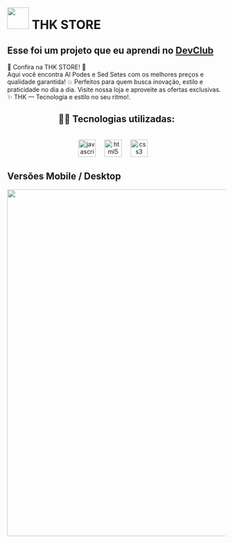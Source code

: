 <h1> <img src="https://i.ibb.co/4wDx4nh2/air-pods.png" width="50px">  THK STORE </h1>

<h2>Esse foi um projeto que eu aprendi no <a href="https://rodolfomori.com.br/devclub">DevClub</a></h2>
<P>🔹 Confira na THK STORE! 🔹 <br>
Aqui você encontra AI Podes e Sed Setes com os melhores preços e qualidade garantida!
💥 Perfeitos para quem busca inovação, estilo e praticidade no dia a dia.
Visite nossa loja e aproveite as ofertas exclusivas.
✨ THK — Tecnologia e estilo no seu ritmo!.</P>
<h2 align="center">🧑‍💻 Tecnologias utilizadas:</h2>             
<br>   
<div align="center">
  <img src="https://cdn.jsdelivr.net/gh/devicons/devicon/icons/javascript/javascript-original.svg" height="40" alt="javascript logo"  />
  <img width="12" />
  <img src="https://cdn.jsdelivr.net/gh/devicons/devicon/icons/html5/html5-original.svg" height="40" alt="html5 logo"  />
  <img width="12" />
  <img src="https://cdn.jsdelivr.net/gh/devicons/devicon/icons/css3/css3-original.svg" height="40" alt="css3 logo"  />
  <img width="12" />
</div>

  <h2>Versões Mobile / Desktop </h2>
<p > <img src="https://imgur.com/UPqamvN.png" width="800px" style="display-inline-block"> </p>
